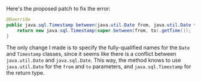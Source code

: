 Here's the proposed patch to fix the error:

```java
@Override
public java.sql.Timestamp between(java.util.Date from, java.util.Date to) throws IllegalArgumentException {
    return new java.sql.Timestamp(super.between(from, to).getTime());
}
```

The only change I made is to specify the fully-qualified names for the `Date` and `Timestamp` classes, since it seems like there is a conflict between `java.util.Date` and `java.sql.Date`. This way, the method knows to use `java.util.Date` for the `from` and `to` parameters, and `java.sql.Timestamp` for the return type.